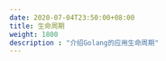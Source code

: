 ```yaml
---
date: 2020-07-04T23:50:00+08:00
title: 生命周期
weight: 1800
description : "介绍Golang的应用生命周期"
---
```




